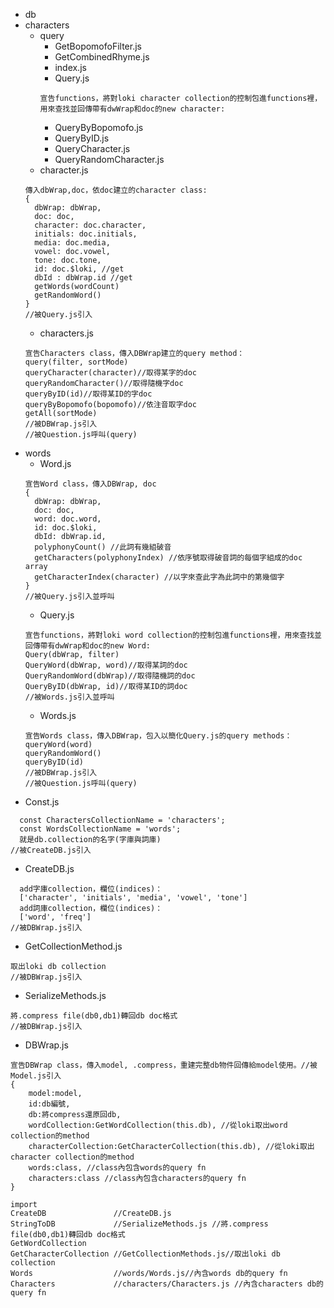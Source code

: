 +  db
  + characters
    + query
      + GetBopomofoFilter.js
      + GetCombinedRhyme.js
      + index.js
      + Query.js
      ```
      宣告functions，將對loki character collection的控制包進functions裡，用來查找並回傳帶有dwWrap和doc的new character:
      ```  
      + QueryByBopomofo.js
      + QueryByID.js
      + QueryCharacter.js
      + QueryRandomCharacter.js
    + character.js
    ```
    傳入dbWrap,doc，依doc建立的character class:
    {
      dbWrap: dbWrap,
      doc: doc,
      character: doc.character,
      initials: doc.initials,
      media: doc.media,
      vowel: doc.vowel,
      tone: doc.tone,
      id: doc.$loki, //get
      dbId : dbWrap.id //get
      getWords(wordCount)
      getRandomWord()
    }
    //被Query.js引入
    ```
    + characters.js
    ```
    宣告Characters class，傳入DBWrap建立的query method：
    query(filter, sortMode)
    queryCharacter(character)//取得某字的doc
    queryRandomCharacter()//取得隨機字doc
    queryByID(id)//取得某ID的字doc
    queryByBopomofo(bopomofo)//依注音取字doc
    getAll(sortMode)
    //被DBWrap.js引入
    //被Question.js呼叫(query)
    ```
  + words
    + Word.js
    ```
    宣告Word class，傳入DBWrap, doc
    {
      dbWrap: dbWrap,
      doc: doc,
      word: doc.word,
      id: doc.$loki,
      dbId: dbWrap.id,
      polyphonyCount() //此詞有幾組破音
      getCharacters(polyphonyIndex) //依序號取得破音詞的每個字組成的doc array
      getCharacterIndex(character) //以字來查此字為此詞中的第幾個字
    }
    //被Query.js引入並呼叫
    ```
    + Query.js
    ```
    宣告functions，將對loki word collection的控制包進functions裡，用來查找並回傳帶有dwWrap和doc的new Word:
    Query(dbWrap, filter)
    QueryWord(dbWrap, word)//取得某詞的doc
    QueryRandomWord(dbWrap)//取得隨機詞的doc
    QueryByID(dbWrap, id)//取得某ID的詞doc
    //被Words.js引入並呼叫
    ```
    + Words.js 
    ```
    宣告Words class，傳入DBWrap，包入以簡化Query.js的query methods：
    queryWord(word)
    queryRandomWord()
    queryByID(id)
    //被DBWrap.js引入
    //被Question.js呼叫(query)
    ```
+ Const.js
```
  const CharactersCollectionName = 'characters';
  const WordsCollectionName = 'words';
  就是db.collection的名字(字庫與詞庫)
//被CreateDB.js引入
```
+ CreateDB.js
```
  add字庫collection，欄位(indices)：
  ['character', 'initials', 'media', 'vowel', 'tone']
  add詞庫collection，欄位(indices)：
  ['word', 'freq']
//被DBWrap.js引入
```  
+ GetCollectionMethod.js
```
取出loki db collection
//被DBWrap.js引入
```
+ SerializeMethods.js
```
將.compress file(db0,db1)轉回db doc格式
//被DBWrap.js引入
```
+ DBWrap.js
```
宣告DBWrap class，傳入model, .compress，重建完整db物件回傳給model使用。//被Model.js引入
{
    model:model,
    id:db編號,
    db:將compress還原回db,
    wordCollection:GetWordCollection(this.db), //從loki取出word collection的method
    characterCollection:GetCharacterCollection(this.db), //從loki取出character collection的method
    words:class, //class內包含words的query fn
    characters:class //class內包含characters的query fn
}

import 
CreateDB               //CreateDB.js
StringToDB             //SerializeMethods.js //將.compress file(db0,db1)轉回db doc格式
GetWordCollection
GetCharacterCollection //GetCollectionMethods.js//取出loki db collection
Words                  //words/Words.js//內含words db的query fn
Characters             //characters/Characters.js //內含characters db的query fn

```

